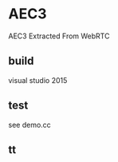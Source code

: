 <!--
 * @Date: 2020-09-11 22:30:50
 * @LastEditors: Okrio
 * @LastEditTime: 2020-09-11 22:31:29
 * @FilePath: \aecs\README.md
 * @Description:  
-->
# AEC3
AEC3 Extracted From WebRTC

## build
visual studio 2015


## test
see demo.cc

## tt